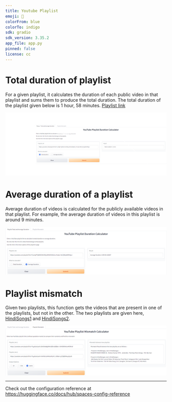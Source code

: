```yaml
---
title: Youtube Playlist
emoji: 🎥
colorFrom: blue
colorTo: indigo
sdk: gradio
sdk_version: 3.35.2
app_file: app.py
pinned: false
license: cc
---
```

# Total duration of playlist
For a given playlist, it calculates the duration of each public video in that playlist and sums them to produce the total duration. The total duration of the playlist given below is 1 hour, 58 minutes.
[Playlist link](https://youtube.com/playlist?list=PLuhqtP7jdD8CD6rOWy20INGM44kULvrHu&si=G4rrT1wQfQVvzTJF)

<p align="center">
  <img src="images/total_duration.png" alt="CloudSat orbit superimposed on INSAT-3DR coverage area.">
</p>


# Average duration of a playlist
Average duration of videos is calculated for the publicly available videos in that playlist. For example, the average duration of videos in this playlist is around 9 minutes.

<p align="center">
  <img src="images/average_duraiton.png" alt="CloudSat orbit superimposed on INSAT-3DR coverage area.">
</p>


# Playlist mismatch
Given two playlists, this function gets the videos that are present in one of the playlists, but not in the other. 
The two playlists are given here, [HindiSongs1](https://youtube.com/playlist?list=PLgeEuUJpv5I-jRo3Ibddg96Ke5QRryBQf&si=HZKtxDOm6RbmYieu) and [HindiSongs2](https://youtube.com/playlist?list=PLgeEuUJpv5I-0eV03cUzMAVyHDyVV_43D&si=t8mf-O0CNe23dwlS).
<p align="center">
  <img src="images/mismatch.png" alt="CloudSat orbit superimposed on INSAT-3DR coverage area.">
</p>









**************************************************************************************************
Check out the configuration reference at https://huggingface.co/docs/hub/spaces-config-reference
